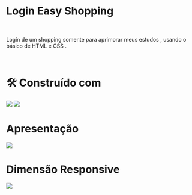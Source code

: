 <h1> Login Easy Shopping </h1>
  <br>
<p> Login de um shopping somente para aprimorar meus estudos , usando o básico de HTML e CSS .</p>
<br>

<h1>🛠️ Construído com</h1>
<img src="https://camo.githubusercontent.com/d63d473e728e20a286d22bb2226a7bf45a2b9ac6c72c59c0e61e9730bfe4168c/68747470733a2f2f696d672e736869656c64732e696f2f62616467652f48544d4c352d4533344632363f7374796c653d666f722d7468652d6261646765266c6f676f3d68746d6c35266c6f676f436f6c6f723d7768697465"/>
<img src="https://camo.githubusercontent.com/3a0f693cfa032ea4404e8e02d485599bd0d192282b921026e89d271aaa3d7565/68747470733a2f2f696d672e736869656c64732e696f2f62616467652f435353332d3135373242363f7374796c653d666f722d7468652d6261646765266c6f676f3d63737333266c6f676f436f6c6f723d7768697465"/>
<br>
<h1>Apresentação</h1>
<img src="https://user-images.githubusercontent.com/115845648/225892267-85e17367-418b-498b-8a0d-705ade5d3c65.png">
<br>
<h1>Dimensão Responsive </h1>
<img src="https://user-images.githubusercontent.com/115845648/225892178-93a2abc4-5e21-4426-8204-7f64a4e814e1.png">





